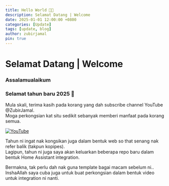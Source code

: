 ```yaml
---
title: Hello World 👋🏻
description: Selamat Datang | Welcome
date: 2025-01-01 12:00:00 +0800
categories: [Update]
tags: [update, blog]
author: zubirjamal
pin: true
---
```

# Selamat Datang | Welcome

### Assalamualaikum
### Selamat tahun baru 2025 🎉 

Mula skali, terima kasih pada korang yang dah subscribe channel YouTube @ZubirJamal. \
Moga perkongsian kat situ sedikit sebanyak memberi manfaat pada korang semua.

[![YouTube](https://img.shields.io/youtube/channel/subscribers/UCJYvY4zLKi6KKbUvOplvQew)](https://zbrj.ml/subscribe)

Tahun ni ingat nak kongsikan juga dalam bentuk web so that senang nak refer balik (takpun kopipes). \
Lagipun, tahun ni juga saya akan keluarkan beberapa repo baru dalam bentuk Home Assistant integration.

Bermakna, tak perlu dah nak guna template bagai macam sebelum ni.. \
InshaAllah saya cuba juga untuk buat perkongsian dalam bentuk video untuk integration ni nanti.

